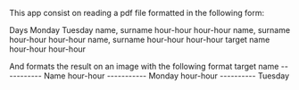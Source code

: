 This app consist on reading a pdf file formatted in the following form:

Days           Monday    Tuesday 
name, surname  hour-hour hour-hour
name, surname  hour-hour hour-hour
name, surname  hour-hour hour-hour
target name    hour-hour hour-hour

And formats the result on an image with the following format
target name ----------- Name
hour-hour ----------- Monday
hour-hour ---------- Tuesday 
